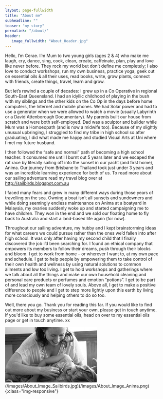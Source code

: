 ```yaml
---
layout: page-fullwidth
title: "About me"
subheadline: ""
teaser: "my story"
permalink: "/about/"
header:
   image_fullwidth: "About_Header.jpg"
---
```


Hello, I’m Cerae. I’m Mum to two young girls (ages 2 & 4) who make me laugh, cry, dance, sing, cook, clean, create, caffeinate, plan, play and love like never before. They rock my world but don’t define me completely; I also love to conduct workshops, run my own business, practice yoga, geek out on essential oils & all their uses, read books, write, grow plants, connect with friends, create things, travel, learn and grow.
 
But let’s rewind a couple of decades: I grew up in a Co Operative in regional South-East Queensland. I had an idyllic childhood of playing in the bush with my siblings and the other kids on the Co Op in the days before home computers, the Internet and mobile phones. We had Solar power and had to use a generator when we were allowed to watch a movie (usually Labyrinth or a David Attenborough Documentary). My parents built our house from scratch and were both self-employed. Dad was a sculptor and builder while Mum was a Homoeopath (and is now a midwife too). Because of my slightly unusual upbringing, I struggled to find my tribe in high school so after graduating, I did what made me happy and studied Visual Arts at Uni where I met my future husband.

I then followed the “safe and normal” path of becoming a high school teacher. It consumed me until I burnt out 5 years later and we escaped the rat race by literally sailing off into the sunset in our yacht (and first home), Anima. Our journey from Brisbane to Thailand took just under 3 years and was an incredible learning experience for both of us. To read more about our sailing adventure read my travel blog over at http://sailbirds.blogspot.com.au
 
I faced many fears and grew in many different ways during those years of travelling on the sea. Owning a boat isn’t all sunsets and sundowners and while doing seemingly endless maintenance on Anima at a boatyard in Malaysia, my ovaries suddenly woke up and started campaigning me to have children. They won in the end and we sold our floating home to fly back to Australia and start a land-based life again (for now).
 
Throughout our sailing adventure, my hubby and I kept brainstorming ideas for what careers we could pursue rather than the ones we’d fallen into after high school. It was only after having my second child that I finally discovered the job I’d been searching for. I found an ethical company that empowers its members to follow their dreams, push through their blocks and bloom. I get to work from home – or wherever I want to, at my own pace and schedule. I get to help people by empowering them to take control of their own health and wellness by using natural solutions to common ailments and low tox living. I get to hold workshops and gatherings where we talk about all the things and make our own household cleaning and personal care products or perfumes and emotion “potions”. I get to be part of and lead my own team of lovely souls. Above all, I get to make a positive difference to people and I get to step more lightly upon this earth by living more consciously and helping others to do so too.
 
Well, there you go. Thank you for reading this far. If you would like to find out more about my business or start your own, please get in touch anytime. If you'd like to buy some essential oils, head on over to my essential oils page or get in touch anytime. xx

![](/images/About_Image_CandZ.png)(/images/About_Image_Sailbirds.jpg)(/images/About_Image_Anima.png) {:class="img-responsive"}

